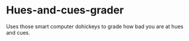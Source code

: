 # Hues-and-cues-grader
Uses those smart computer dohickeys to grade how bad you are at hues and cues.
